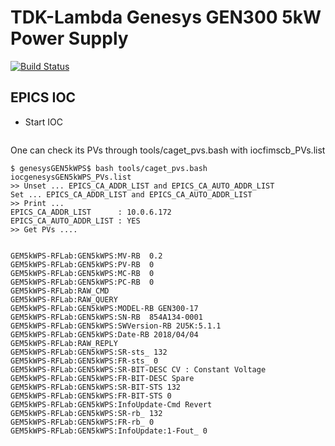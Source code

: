 # TDK-Lambda Genesys GEN300 5kW Power Supply

[![Build Status](https://travis-ci.org/icshwi/genesysGEN5kWPS.svg?branch=master)](https://travis-ci.org/icshwi/genesysGEN5kWPS)

## EPICS IOC

* Start IOC

```

```

One can check its PVs through tools/caget_pvs.bash with iocfimscb_PVs.list


```
$ genesysGEN5kWPS$ bash tools/caget_pvs.bash iocgenesysGEN5kWPS_PVs.list 
>> Unset ... EPICS_CA_ADDR_LIST and EPICS_CA_AUTO_ADDR_LIST
Set ... EPICS_CA_ADDR_LIST and EPICS_CA_AUTO_ADDR_LIST 
>> Print ... 
EPICS_CA_ADDR_LIST      : 10.0.6.172
EPICS_CA_AUTO_ADDR_LIST : YES
>> Get PVs .... 


GEM5kWPS-RFLab:GEN5kWPS:MV-RB  0.2
GEM5kWPS-RFLab:GEN5kWPS:PV-RB  0
GEM5kWPS-RFLab:GEN5kWPS:MC-RB  0
GEM5kWPS-RFLab:GEN5kWPS:PC-RB  0
GEM5kWPS-RFLab:RAW_CMD         
GEM5kWPS-RFLab:RAW_QUERY       
GEM5kWPS-RFLab:GEN5kWPS:MODEL-RB GEN300-17
GEM5kWPS-RFLab:GEN5kWPS:SN-RB  854A134-0001
GEM5kWPS-RFLab:GEN5kWPS:SWVersion-RB 2U5K:5.1.1
GEM5kWPS-RFLab:GEN5kWPS:Date-RB 2018/04/04
GEM5kWPS-RFLab:RAW_REPLY       
GEM5kWPS-RFLab:GEN5kWPS:SR-sts_ 132
GEM5kWPS-RFLab:GEN5kWPS:FR-sts_ 0
GEM5kWPS-RFLab:GEN5kWPS:SR-BIT-DESC CV : Constant Voltage
GEM5kWPS-RFLab:GEN5kWPS:FR-BIT-DESC Spare
GEM5kWPS-RFLab:GEN5kWPS:SR-BIT-STS 132
GEM5kWPS-RFLab:GEN5kWPS:FR-BIT-STS 0
GEM5kWPS-RFLab:GEN5kWPS:InfoUpdate-Cmd Revert
GEM5kWPS-RFLab:GEN5kWPS:SR-rb_ 132
GEM5kWPS-RFLab:GEN5kWPS:FR-rb_ 0
GEM5kWPS-RFLab:GEN5kWPS:InfoUpdate:1-Fout_ 0

```
